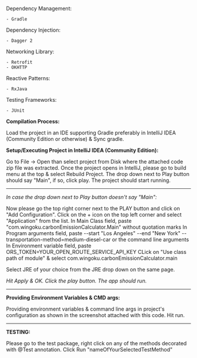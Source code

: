 Dependency Management:

    - Gradle
    
Dependency Injection:

    - Dagger 2
 
Networking Library:

    - Retrofit
    - OKHTTP
    
Reactive Patterns:

    - RxJava
    
Testing Frameworks:

    - JUnit 
    
**Compilation Process:**

Load the project in an IDE supporting Gradle preferably in IntelliJ IDEA (Community Edition or otherwise) &
Sync gradle.

**Setup/Executing Project in IntelliJ IDEA (Community Edition):**


Go to File -> Open than select project from Disk where the attached code zip file was extracted.
Once the project opens in IntelliJ, please go to build menu at the top & select Rebuild Project.
The drop down next to Play button should say "Main", if so, click play. The project should start running.

-------------------------------------
*In case the drop down next to Play button doesn't say "Main":*

Now please go the top right corner next to the PLAY button and click on "Add Configuration".
Click on the + icon on the top left corner and select "Application" from the list.
In Main Class field, paste "com.wingoku.carbonEmissionCalculator.Main" without quotation marks
In Program arguments field, paste  --start "Los Angeles" --end "New York" --transportation-method=medium-diesel-car or the command line arguments
In Environment variable field, paste ORS_TOKEN=YOUR_OPEN_ROUTE_SERVICE_API_KEY
CLick on "Use class path of module" & select com.wingoku.carbonEmissionCalculator.main

Select JRE of your choice from the JRE drop down on the same page.

*Hit Apply & OK. Click the play button. The app should run.*

----------------------------------------
**Providing Environment Variables & CMD args:**

Providing environment variables & command line args in project's configuration as shown in the screenshot
attached with this code. Hit run.

---------------------------------------
**TESTING:**

Please go to the test package, right click on any of the methods decorated with @Test annotation. Click Run "nameOfYourSelectedTestMethod"